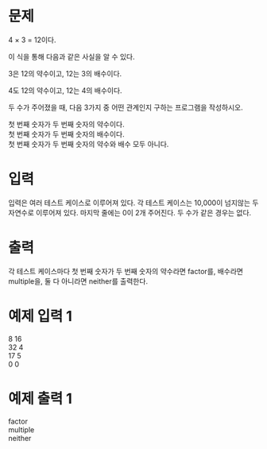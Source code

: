 # 문제
4 × 3 = 12이다.

이 식을 통해 다음과 같은 사실을 알 수 있다.

3은 12의 약수이고, 12는 3의 배수이다.

4도 12의 약수이고, 12는 4의 배수이다.

두 수가 주어졌을 때, 다음 3가지 중 어떤 관계인지 구하는 프로그램을 작성하시오.

첫 번째 숫자가 두 번째 숫자의 약수이다.  
첫 번째 숫자가 두 번째 숫자의 배수이다.  
첫 번째 숫자가 두 번째 숫자의 약수와 배수 모두 아니다.
# 입력
입력은 여러 테스트 케이스로 이루어져 있다. 각 테스트 케이스는 10,000이 넘지않는 두 자연수로 이루어져 있다. 마지막 줄에는 0이 2개 주어진다. 두 수가 같은 경우는 없다.

# 출력
각 테스트 케이스마다 첫 번째 숫자가 두 번째 숫자의 약수라면 factor를, 배수라면 multiple을, 둘 다 아니라면 neither를 출력한다.

# 예제 입력 1 
8 16  
32 4  
17 5  
0 0
# 예제 출력 1 
factor  
multiple  
neither  
